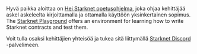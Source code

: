Hyvä paikka aloittaa on [Hei Starknet opetusohjelma](https://docs.starknet.io/documentation/), joka ohjaa kehittäjää askel askeleelta kirjoittamalla ja ottamalla käyttöön yksinkertainen sopimus. The [Starknet Playground](https://starknet.io/playground/?lesson=starknet_contract) offers an environment for learning how to write Starknet contracts and test them. 

Voit tulla osaksi kehittäjien yhteisöä ja tukea sitä liittymällä [Starknet Discord](https://discord.com/invite/QypNMzkHbc) -palvelimeen.
